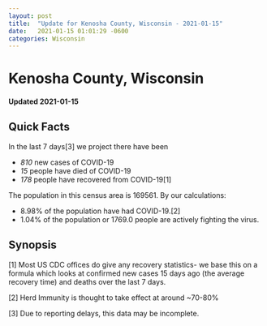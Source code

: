 ```yaml
---
layout: post
title:  "Update for Kenosha County, Wisconsin - 2021-01-15"
date:   2021-01-15 01:01:29 -0600
categories: Wisconsin
---
```


# Kenosha County, Wisconsin
#### Updated 2021-01-15

## Quick Facts

In the last 7 days[3] we project there have been
- *810* new cases of COVID-19
- *15* people have died of COVID-19
- *178* people have recovered from COVID-19[1]

The population in this census area is 169561. By our calculations:
- 8.98% of the population have had COVID-19.[2]
- 1.04% of the population or 1769.0 people are actively fighting the virus.

## Synopsis




[1] Most US CDC offices do give any recovery statistics- we base this on a formula which looks at confirmed new cases
15 days ago (the average recovery time) and deaths over the last 7 days.

[2] Herd Immunity is thought to take effect at around ~70-80%

[3] Due to reporting delays, this data may be incomplete.
 
    